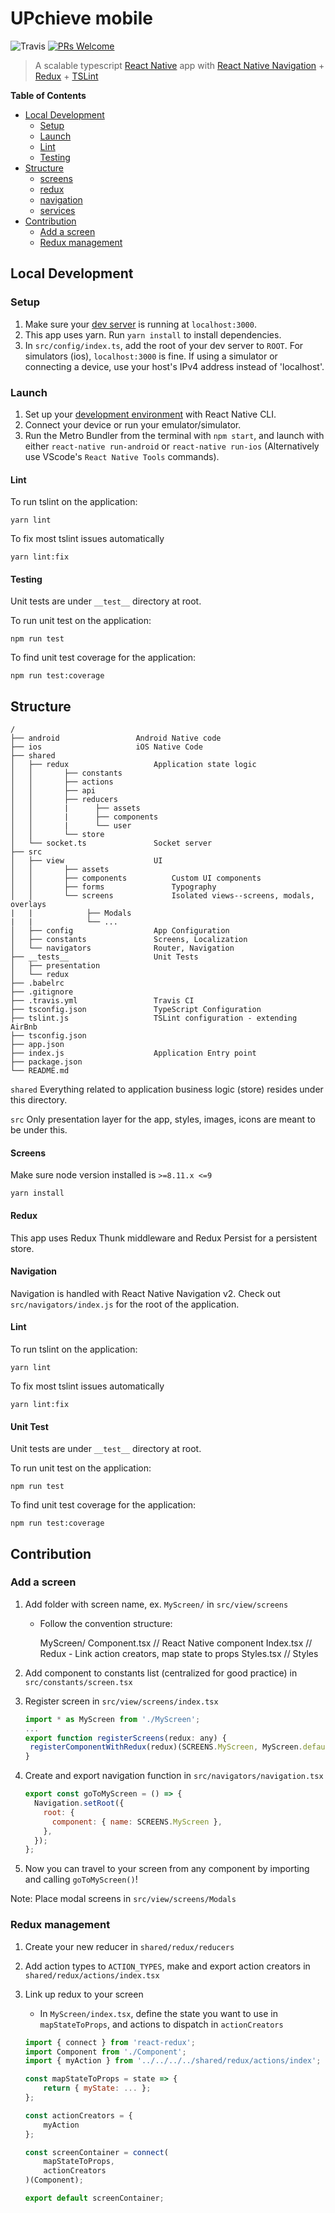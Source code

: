 # UPchieve mobile

![Travis](https://api.travis-ci.com/AmitM30/react-native-typescript-boilerplate.svg?branch=master) [![PRs Welcome](https://img.shields.io/badge/PRs-welcome-brightgreen.svg)](./CONTRIBUTING.md)

> A scalable typescript [React Native](https://facebook.github.io/react-native/docs/getting-started) app with [React Native Navigation](https://github.com/wix/react-native-navigation) + [Redux](https://github.com/reactjs/redux) + [TSLint](https://github.com/airbnb/javascript)

**Table of Contents**

-   [Local Development](#local-development)
    -   [Setup](#setup)
    -   [Launch](#launch)
    -   [Lint](#lint)
    -   [Testing](#Testing)
-   [Structure](#structure)
    -   [screens](#screens)
    -   [redux](#redux)
    -   [navigation](#navigation)
    -   [services](#services)
-   [Contribution](#contribution)
    -   [Add a screen](#add-screen)
    -   [Redux management](#redux-management)

## Local Development

### Setup

1. Make sure your [dev server](https://github.com/upchieve/server) is running at `localhost:3000`.
2. This app uses yarn. Run `yarn install` to install dependencies.
3. In `src/config/index.ts`, add the root of your dev server to `ROOT`. For simulators (ios), `localhost:3000` is fine. If using a simulator or connecting a device, use your host's IPv4 address instead of 'localhost'.

### Launch

1. Set up your [development environment](https://facebook.github.io/react-native/docs/getting-started.html) with React Native CLI.
2. Connect your device or run your emulator/simulator.
3. Run the Metro Bundler from the terminal with `npm start`, and launch with either `react-native run-android` or `react-native run-ios` (Alternatively use VScode's `React Native Tools` commands).

#### Lint

To run tslint on the application:

```
yarn lint
```

To fix most tslint issues automatically

```
yarn lint:fix
```

#### Testing

Unit tests are under `__test__` directory at root.

To run unit test on the application:

```
npm run test
```

To find unit test coverage for the application:

```
npm run test:coverage
```

## Structure

```
/
├── android					Android Native code
├── ios						iOS Native Code
├── shared
│   ├── redux					Application state logic
│   │	    ├── constants
│   │	    ├── actions
│   │	    ├── api
│   │	    ├── reducers
│   │	    |      ├── assets
│   │	    |      ├── components
│   │	    |      └── user
│   │	    └── store
│   └── socket.ts				Socket server
├── src
│   ├── view					UI
│   │	    ├── assets
│   │	    ├── components			Custom UI components
│   │	    ├── forms				Typography
│   │	    └── screens				Isolated views--screens, modals, overlays
|   |            ├── Modals
|   |            └── ...
│   ├── config					App Configuration
│   ├── constants				Screens, Localization
│   └── navigators				Router, Navigation
├── __tests__					Unit Tests
│   ├── presentation
│   └── redux
├── .babelrc
├── .gitignore
├── .travis.yml					Travis CI
├── tsconfig.json				TypeScript Configuration
├── tslint.js					TSLint configuration - extending AirBnb
├── tsconfig.json
├── app.json
├── index.js					Application Entry point
├── package.json
└── README.md
```

`shared`
Everything related to application business logic (store) resides under this directory.

`src`
Only presentation layer for the app, styles, images, icons are meant to be under this.

#### Screens

Make sure node version installed is `>=8.11.x <=9`

```
yarn install
```

#### Redux

This app uses Redux Thunk middleware and Redux Persist for a persistent store.

#### Navigation

Navigation is handled with React Native Navigation v2. Check out `src/navigators/index.js` for the root of the application.

#### Lint

To run tslint on the application:

```
yarn lint
```

To fix most tslint issues automatically

```
yarn lint:fix
```

#### Unit Test

Unit tests are under `__test__` directory at root.

To run unit test on the application:

```
npm run test
```

To find unit test coverage for the application:

```
npm run test:coverage
```

## Contribution

### Add a screen <a name="add-screen"></a>

1.  Add folder with screen name, ex. `MyScreen/` in `src/view/screens`

    -   Follow the convention structure:

        MyScreen/
        Component.tsx // React Native component
        Index.tsx // Redux - Link action creators, map state to props
        Styles.tsx // Styles

2.  Add component to constants list (centralized for good practice) in `src/constants/screen.tsx`
3.  Register screen in `src/view/screens/index.tsx`

    ```js
    import * as MyScreen from './MyScreen';
    ...
    export function registerScreens(redux: any) {
     registerComponentWithRedux(redux)(SCREENS.MyScreen, MyScreen.default);
    }
    ```

4.  Create and export navigation function in `src/navigators/navigation.tsx`

    ```js
    export const goToMyScreen = () => {
      Navigation.setRoot({
        root: {
          component: { name: SCREENS.MyScreen },
        },
      });
    };
    ```

5.  Now you can travel to your screen from any component by importing and calling `goToMyScreen()`!

Note: Place modal screens in `src/view/screens/Modals`

### Redux management <a name="redux-management"></a>

1. Create your new reducer in `shared/redux/reducers`
2. Add action types to `ACTION_TYPES`, make and export action creators in `shared/redux/actions/index.tsx`
3. Link up redux to your screen

    - In `MyScreen/index.tsx`, define the state you want to use in `mapStateToProps`, and actions to dispatch in `actionCreators`
    ```js
    import { connect } from 'react-redux';
    import Component from './Component';
    import { myAction } from '../../../../shared/redux/actions/index';

    const mapStateToProps = state => {
        return { myState: ... };
    };

    const actionCreators = {
        myAction
    };

    const screenContainer = connect(
        mapStateToProps,
        actionCreators
    )(Component);

    export default screenContainer;
    ```
